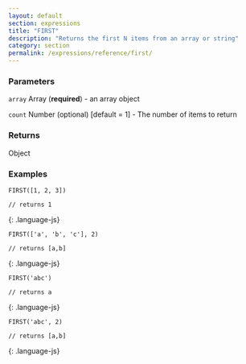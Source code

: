 ```yaml
---
layout: default
section: expressions
title: "FIRST"
description: "Returns the first N items from an array or string"
category: section
permalink: /expressions/reference/first/
---
```


### Parameters

`array` Array (__required__) - an array object

`count` Number (optional)  [default = 1] - The number of items to return

### Returns

Object

### Examples

~~~
FIRST([1, 2, 3])

// returns 1
~~~
{: .language-js}


~~~
FIRST(['a', 'b', 'c'], 2)

// returns [a,b]
~~~
{: .language-js}


~~~
FIRST('abc')

// returns a
~~~
{: .language-js}


~~~
FIRST('abc', 2)

// returns [a,b]
~~~
{: .language-js}
